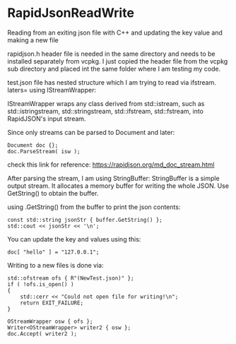 # RapidJsonReadWrite
Reading from an exiting json file with C++ and updating the key value and making a new file

rapidjson.h header file is needed in the same directory and needs to be installed separately from vcpkg.
I just copied the header file from the vcpkg sub directory and placed int the same folder where I am testing my code.

test.json file has nested structure which I am trying to read via ifstream.
laters= using IStreamWrapper:

IStreamWrapper wraps any class derived from std::istream, such as std::istringstream, std::stringstream, 
std::ifstream, std::fstream, into RapidJSON's input stream.

Since only streams can be parsed to Document and later:

    Document doc {};
    doc.ParseStream( isw );


check this link for reference: https://rapidjson.org/md_doc_stream.html

After parsing the stream, I am using StringBuffer:
StringBuffer is a simple output stream. It allocates a memory buffer for writing the whole JSON. Use GetString() to obtain the buffer.

using .GetString() from the buffer to print the json contents:
    
    const std::string jsonStr { buffer.GetString() };
    std::cout << jsonStr << '\n';
    
You can update the key and values using this:
    
    doc[ "hello" ] = "127.0.0.1";
    
 Writing to a new files is done via:
    
    std::ofstream ofs { R"(NewTest.json)" };
    if ( !ofs.is_open() )
    {
        std::cerr << "Could not open file for writing!\n";
        return EXIT_FAILURE;
    }

    OStreamWrapper osw { ofs };
    Writer<OStreamWrapper> writer2 { osw };
    doc.Accept( writer2 );
    

